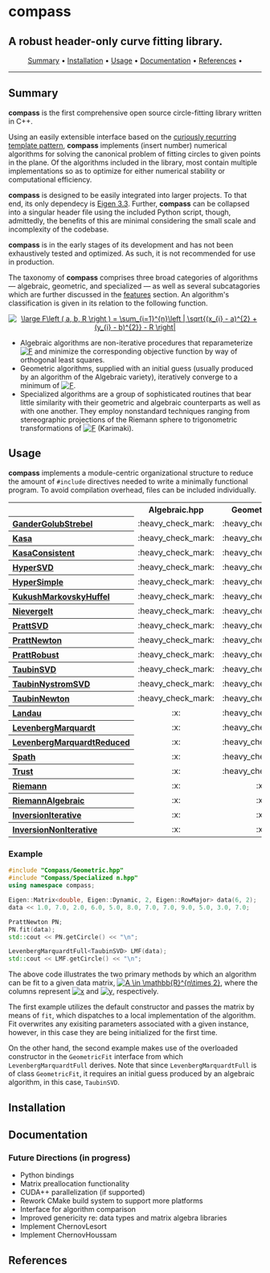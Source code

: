 # compass
## A robust header-only curve fitting library.
<p align="center">
  <a href="#summary">Summary</a> •
  <a href="#installation">Installation</a> •
  <a href="#usage">Usage</a> •
  <a href="#documentation">Documentation</a> •
  <a href="#references">References</a> •
</p>

---

## Summary
**compass** is the first comprehensive open source circle-fitting library written in C++. 

Using an easily extensible interface based on the [curiously recurring template pattern](https://en.wikipedia.org/wiki/Curiously_recurring_template_pattern), **compass** implements (insert number) numerical algorithms for solving the canonical problem of fitting circles to given points in the plane. Of the algorithms included in the library, most contain multiple implementations so as to optimize for either numerical stability or computational efficiency.

**compass** is designed to be easily integrated into larger projects. To that end, its only dependecy is [Eigen 3.3](http://eigen.tuxfamily.org). Further, **compass** can be collapsed into a singular header file using the included Python script, though, admittedly, the benefits of this are minimal considering the small scale and incomplexity of the codebase.

**compass** is in the early stages of its development and has not been exhaustively tested and optimized. As such, it is not recommended for use in production.

The taxonomy of **compass** comprises three broad categories of algorithms &mdash; algebraic, geometric, and specialized &mdash; as well as several subcatagories which are further discussed in the [features](#features) section. An algorithm's classification is given in its relation to the following function.

<p align="center">
<a href="https://www.codecogs.com/eqnedit.php?latex=\large&space;F\left&space;(&space;a,&space;b,&space;R&space;\right&space;)&space;=&space;\sum_{i=1}^{n}\left&space;|&space;\sqrt{(x_{i}&space;-&space;a)^{2}&space;&plus;&space;(y_{i}&space;-&space;b)^{2}}&space;-&space;R&space;\right&space;|" target="_blank"><img src="https://latex.codecogs.com/svg.latex?\large&space;F\left&space;(&space;a,&space;b,&space;R&space;\right&space;)&space;=&space;\sum_{i=1}^{n}\left&space;|&space;\sqrt{(x_{i}&space;-&space;a)^{2}&space;&plus;&space;(y_{i}&space;-&space;b)^{2}}&space;-&space;R&space;\right&space;|" title="\large F\left ( a, b, R \right ) = \sum_{i=1}^{n}\left | \sqrt{(x_{i} - a)^{2} + (y_{i} - b)^{2}} - R \right|" /></a>
</p>

- Algebraic algorithms are non-iterative procedures that reparameterize <a href="https://www.codecogs.com/eqnedit.php?latex=F" target="_blank"><img src="https://latex.codecogs.com/svg.latex?F" title="F" /></a> and minimize the corresponding objective function by way of orthogonal least squares.
- Geometric algorithms, supplied with an initial guess (usually produced by an algorithm of the Algebraic variety), iteratively converge to a minimum of <a href="https://www.codecogs.com/eqnedit.php?latex=F" target="_blank"><img src="https://latex.codecogs.com/svg.latex?F" title="F" /></a>.
- Specialized algorithms are a group of sophisticated routines that bear little similarity with their geometric and algebraic counterparts as well as with one another. They employ nonstandard techniques ranging from stereographic projections of the Riemann sphere to trigonometric transformations of <a href="https://www.codecogs.com/eqnedit.php?latex=F" target="_blank"><img src="https://latex.codecogs.com/svg.latex?F" title="F" /></a> (Karimaki).

## Usage
**compass** implements a module-centric organizational structure to reduce the amount of ``#include`` directives needed to write a minimally functional program. To avoid compilation overhead, files can be included individually.

<table>
  <tr>
  <th></th>
    <th scope="col">Algebraic.hpp</th>
    <th scope="col">Geometric.hpp</th>
    <th scope="col">Specialized.hpp</th>
    <th scope="col">Compass.hpp</th>
  </tr>
  <tr>
    <th scope="row", align="left"><a href="Compass/src/Algebraic/GanderGolubStrebel.hpp">GanderGolubStrebel</a></th>
    <td align="center">:heavy_check_mark:</td>
    <td align="center">:heavy_check_mark:</td>
    <td align="center">:x:</td>
    <td align="center">:heavy_check_mark:</td>
  </tr>
  <tr>
    <th scope="row", align="left"><a href="Compass/src/Algebraic/Kasa.hpp">Kasa</a></th>
    <td align="center">:heavy_check_mark:</td>
    <td align="center">:heavy_check_mark:</td>
    <td align="center">:x:</td>
    <td align="center">:heavy_check_mark:</td>
  </tr>
    <tr>
    <th scope="row", align="left"><a href="Compass/src/Algebraic/Kasa.hpp">KasaConsistent</a></th>
    <td align="center">:heavy_check_mark:</td>
    <td align="center">:heavy_check_mark:</td>
    <td align="center">:x:</td>
    <td align="center">:heavy_check_mark:</td>
  </tr>
   <tr>
    <th scope="row", align="left"><a href="Compass/src/Algebraic/Hyper.hpp">HyperSVD</a></th>
    <td align="center">:heavy_check_mark:</td>
    <td align="center">:heavy_check_mark:</td>
    <td align="center">:x:</td>
    <td align="center">:heavy_check_mark:</td>

  </tr>
   <tr>
    <th scope="row", align="left"><a href="Compass/src/Algebraic/Hyper.hpp">HyperSimple</a></th>
    <td align="center">:heavy_check_mark:</td>
    <td align="center">:heavy_check_mark:</td>
    <td align="center">:x:</td>
    <td align="center">:heavy_check_mark:</td>
   
  </tr>
  <tr>
    <th scope="row", align="left"><a href="Compass/src/Algebraic/KukushMarkovskyHuffel.hpp">KukushMarkovskyHuffel</a></th>
    <td align="center">:heavy_check_mark:</td>
    <td align="center">:heavy_check_mark:</td>
    <td align="center">:x:</td>
    <td align="center">:heavy_check_mark:</td>
  </tr>
  <tr>
    <th scope="row", align="left"><a href="Compass/src/Algebraic/Nievergelt.hpp">Nievergelt</a></th>
    <td align="center">:heavy_check_mark:</td>
    <td align="center">:heavy_check_mark:</td>
    <td align="center">:x:</td>
    <td align="center">:heavy_check_mark:</td>
  </tr>
  <tr>
    <th scope="row", align="left"><a href="Compass/src/Algebraic/Pratt.hpp">PrattSVD</a></th>
    <td align="center">:heavy_check_mark:</td>
    <td align="center">:heavy_check_mark:</td>
    <td align="center">:x:</td>
    <td align="center">:heavy_check_mark:</td>
  </tr>
  <tr>
    <th scope="row", align="left"><a href="Compass/src/Algebraic/Pratt.hpp">PrattNewton</a></th>
    <td align="center">:heavy_check_mark:</td>
    <td align="center">:heavy_check_mark:</td>
    <td align="center">:x:</td>
    <td align="center">:heavy_check_mark:</td>
  </tr>
  <tr>
    <th scope="row", align="left"><a href="Compass/src/Algebraic/Pratt.hpp">PrattRobust</a></th>
    <td align="center">:heavy_check_mark:</td>
    <td align="center">:heavy_check_mark:</td>
    <td align="center">:x:</td>
    <td align="center">:heavy_check_mark:</td>
  </tr>
  <tr>
    <th scope="row", align="left"><a href="Compass/src/Algebraic/Taubin.hpp">TaubinSVD</a></th>
    <td align="center">:heavy_check_mark:</td>
    <td align="center">:heavy_check_mark:</td>
    <td align="center">:x:</td>
    <td align="center">:heavy_check_mark:</td>
  </tr>
  <tr>
    <th scope="row", align="left"><a href="Compass/src/Algebraic/Taubin.hpp">TaubinNystromSVD</a></th>
    <td align="center">:heavy_check_mark:</td>
    <td align="center">:heavy_check_mark:</td>
    <td align="center">:x:</td>
    <td align="center">:heavy_check_mark:</td>
  </tr>
  <tr>
    <th scope="row", align="left"><a href="Compass/src/Algebraic/Taubin.hpp">TaubinNewton</a></th>
    <td align="center">:heavy_check_mark:</td>
    <td align="center">:heavy_check_mark:</td>
    <td align="center">:x:</td>
    <td align="center">:heavy_check_mark:</td>
  </tr>
   <tr>
    <th scope="row", align="left"><a href="Compass/src/Geometric/Landau.hpp">Landau</a></th>
    <td align="center">:x:</td>
    <td align="center">:heavy_check_mark:</td>
    <td align="center">:x:</td>
    <td align="center">:heavy_check_mark:</td>
  </tr>
   <tr>
    <th scope="row", align="left"><a href="Compass/src/Geometric/LevenbergMarquardt.hpp">LevenbergMarquardt</a></th>
    <td align="center">:x:</td>
    <td align="center">:heavy_check_mark:</td>
    <td align="center">:x:</td>
    <td align="center">:heavy_check_mark:</td>
  </tr>
   <tr>
    <th scope="row", align="left"><a href="Compass/src/Geometric/LevenbergMarquardt.hpp">LevenbergMarquardtReduced</a></th>
    <td align="center">:x:</td>
    <td align="center">:heavy_check_mark:</td>
    <td align="center">:x:</td>
    <td align="center">:heavy_check_mark:</td>
  </tr>
   <tr>
    <th scope="row", align="left"><a href="Compass/src/Geometric/Spath.hpp">Spath</a></th>
    <td align="center">:x:</td>
    <td align="center">:heavy_check_mark:</td>
    <td align="center">:x:</td>
    <td align="center">:heavy_check_mark:</td>
  </tr>
  <tr>
    <th scope="row", align="left"><a href="Compass/src/Geometric/Trust.hpp">Trust</a></th>
    <td align="center">:x:</td>
    <td align="center">:heavy_check_mark:</td>
    <td align="center">:x:</td>
    <td align="center">:heavy_check_mark:</td>
  </tr>
   <tr>
    <th scope="row", align="left"><a href="Compass/src/Specialized/Riemann.hpp">Riemann</a></th>
    <td align="center">:x:</td>
    <td align="center">:x:</td>
    <td align="center">:heavy_check_mark:</td>
    <td align="center">:heavy_check_mark:</td>
  </tr>
   <tr>
    <th scope="row", align="left"><a href="Compass/src/Specialized/Riemann.hpp">RiemannAlgebraic</a></th>
    <td align="center">:x:</td>
    <td align="center">:x:</td>
    <td align="center">:heavy_check_mark:</td>
    <td align="center">:heavy_check_mark:</td>
  </tr>
   <tr>
    <th scope="row", align="left"><a href="Compass/src/Specialized/Inversion.hpp">InversionIterative</a></th>
    <td align="center">:x:</td>
    <td align="center">:x:</td>
    <td align="center">:heavy_check_mark:</td>
    <td align="center">:heavy_check_mark:</td>
  </tr>
   <tr>
    <th scope="row", align="left"><a href="Compass/src/Specialized/Inversion.hpp">InversionNonIterative</a></th>
    <td align="center">:x:</td>
    <td align="center">:x:</td>
    <td align="center">:heavy_check_mark:</td>
    <td align="center">:heavy_check_mark:</td>
  </tr>
</table>

### Example
```cpp
#include "Compass/Geometric.hpp"
#include "Compass/Specialized n.hpp"
using namespace compass;

Eigen::Matrix<double, Eigen::Dynamic, 2, Eigen::RowMajor> data(6, 2);
data << 1.0, 7.0, 2.0, 6.0, 5.0, 8.0, 7.0, 7.0, 9.0, 5.0, 3.0, 7.0;

PrattNewton PN;
PN.fit(data);
std::cout << PN.getCircle() << "\n";

LevenbergMarquardtFull<TaubinSVD> LMF(data);
std::cout << LMF.getCircle() << "\n";

```
The above code illustrates the two primary methods by which an algorithm can be fit to a given data matrix, <a href="https://www.codecogs.com/eqnedit.php?latex=\inline&space;A&space;\in&space;\mathbb{R}^{n\times&space;2}" target="_blank"><img src="https://latex.codecogs.com/svg.latex?\inline&space;A&space;\in&space;\mathbb{R}^{n\times&space;2}" title="A \in \mathbb{R}^{n\times 2}" /></a>, where the columns represent <a href="https://www.codecogs.com/eqnedit.php?latex=\inline&space;x" target="_blank"><img src="https://latex.codecogs.com/svg.latex?\inline&space;x" title="x" /></a> and <a href="https://www.codecogs.com/eqnedit.php?latex=\inline&space;y" target="_blank"><img src="https://latex.codecogs.com/svg.latex?\inline&space;y" title="y" /></a>, respectively.

The first example utilizes the default constructor and passes the matrix by means of `fit`, which dispatches to a local implementation of the algorithm. Fit overwrites any exisiting parameters associated with a given instance, however, in this case they are being initialized for the first time.

On the other hand, the second example makes use of the overloaded constructor in the `GeometricFit` interface from which `LevenbergMarquardtFull` derives. Note that since `LevenbergMarquardtFull` is of class `GeometricFit`, it requires an initial guess produced by an algebraic algorithm, in this case, `TaubinSVD`.
  

## Installation

## Documentation

### Future Directions (in progress)
- Python bindings
- Matrix preallocation functionality
- CUDA++ parallelization (if supported)
- Rework CMake build system to support more platforms
- Interface for algorithm comparison
- Improved genericity re: data types and matrix algebra libraries
- Implement ChernovLesort
- Implement ChernovHoussam

## References

